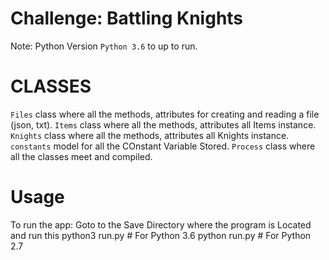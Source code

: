 # Challenge: Battling Knights

Note: Python Version  `Python 3.6` to up to run.

# CLASSES
`Files` class where all the methods, attributes for creating and reading a file (json, txt).
`Items` class where all the methods, attributes all Items instance.
`Knights` class where all the methods, attributes all Knights instance.
`constants` model for all the COnstant Variable Stored.
`Process` class where all the classes meet and compiled.

# Usage

To run the app:	
	Goto to the Save Directory where the program is Located and run this 
    python3 run.py # For Python 3.6
    python run.py # For Python 2.7